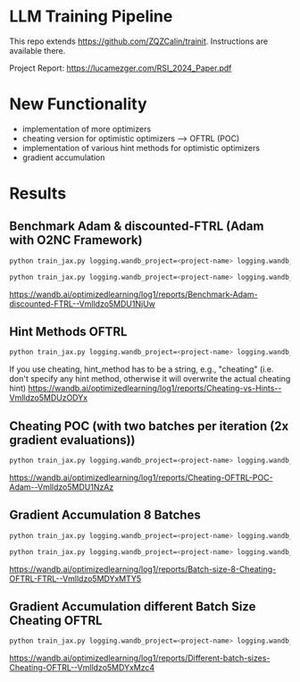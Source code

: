 # LLM Training Pipeline

This repo extends https://github.com/ZQZCalin/trainit. Instructions are available there.   

Project Report: https://lucamezger.com/RSI_2024_Paper.pdf

# New Functionality
- implementation of more optimizers
- cheating version for optimistic optimizers --> OFTRL (POC)
- implementation of various hint methods for optimistic optimizers
- gradient accumulation

# Results

## Benchmark Adam & discounted-FTRL (Adam with O2NC Framework)
```bash
python train_jax.py logging.wandb_project=<project-name> logging.wandb_name=<name> optimizer=ftrl
```   
```bash
python train_jax.py logging.wandb_project=<project-name> logging.wandb_name=<name> #set weight decay to 0.0 for a fair comparison
```   

https://wandb.ai/optimizedlearning/log1/reports/Benchmark-Adam-discounted-FTRL--Vmlldzo5MDU1NjUw
## Hint Methods OFTRL
```bash
python train_jax.py logging.wandb_project=<project-name> logging.wandb_name=<name> optimizer=oftrl optimizer.beta3=0.5  optimizer.hint_method=0 #hint method between 0 and 20 (see optimizer/oftrl.py), beta3 is used for the hint calculations
```
If you use cheating, hint_method has to be a string, e.g., "cheating" (i.e. don't specify any hint method, otherwise it will overwrite the actual cheating hint)
https://wandb.ai/optimizedlearning/log1/reports/Cheating-vs-Hints--Vmlldzo5MDUzODYx
## Cheating POC (with two batches per iteration (2x gradient evaluations))
```bash
python train_jax.py logging.wandb_project=<project-name> logging.wandb_name=cheat_oftrl optimizer=oftrl train.use_cheat_hint=True
```  
https://wandb.ai/optimizedlearning/log1/reports/Cheating-OFTRL-POC-Adam--Vmlldzo5MDU1NzAz
## Gradient Accumulation 8 Batches
```bash
python train_jax.py logging.wandb_project=<project-name> logging.wandb_name=8batch_cheat_oftrl optimizer=oftrl train.use_cheat_hints=True train.accumulate_gradients=True train.accumulation_steps=8 train.use_amp=False optimizer.lr_config.lr=0.0024
``` 

  
```bash
python train_jax.py logging.wandb_project=<project-name> logging.wandb_name=8batch_ftrl optimizer=ftrl train.use_cheat_hints=False train.accumulate_gradients=True train.accumulation_steps=8 train.use_amp=False optimizer.lr_config.lr=0.0024
```

https://wandb.ai/optimizedlearning/log1/reports/Batch-size-8-Cheating-OFTRL-FTRL--Vmlldzo5MDYxMTY5
## Gradient Accumulation different Batch Size Cheating OFTRL
```bash
python train_jax.py logging.wandb_project=<project-name> logging.wandb_name=4batch_cheat_oftrl optimizer=oftrl train.use_cheat_hints=True train.accumulate_gradients=True train.accumulation_steps=4 train.use_amp=False optimizer.lr_config.lr=0.0012
```   

https://wandb.ai/optimizedlearning/log1/reports/Different-batch-sizes-Cheating-OFTRL--Vmlldzo5MDYxMzc4
